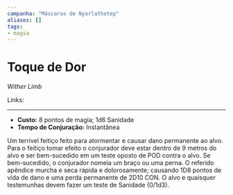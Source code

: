```yaml
---
campanha: "Máscaras de Nyarlathotep"
aliases: []
tags: 
- magia
---
```


# Toque de Dor
*Wither Limb*

Links:

---
-  **Custo:** 8 pontos de magia; 1d6 Sanidade
- **Tempo de Conjuração:** Instantânea

Um terrível feitiço feito para atormentar e causar dano permanente ao alvo. Para o feitiço tomar efeito o conjurador deve estar dentro de 9 metros do alvo e ser bem-sucedido em um teste oposto de POD contra o alvo. Se bem-sucedido, o conjurador nomeia um braço ou uma perna. O referido apêndice murcha e seca rápida e dolorosamente; causando 1D8 pontos de vida de dano e uma perda permanente de 2D10 CON. O alvo e quaisquer testemunhas devem fazer um teste de Sanidade (0/1d3).